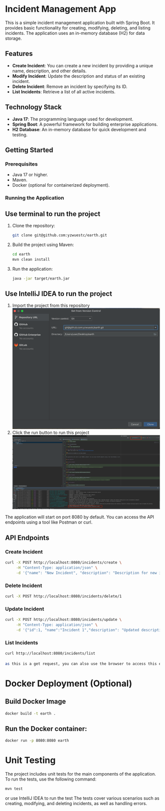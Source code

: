 # Incident Management App

This is a simple incident management application built with Spring Boot. It provides basic functionality for creating, modifying, deleting, and listing incidents. The application uses an in-memory database (H2) for data storage.

## Features

- **Create Incident**: You can create a new incident by providing a unique name, description, and other details.
- **Modify Incident**: Update the description and status of an existing incident.
- **Delete Incident**: Remove an incident by specifying its ID.
- **List Incidents**: Retrieve a list of all active incidents.

## Technology Stack

- **Java 17**: The programming language used for development.
- **Spring Boot**: A powerful framework for building enterprise applications.
- **H2 Database**: An in-memory database for quick development and testing.

## Getting Started

### Prerequisites

- Java 17 or higher.
- Maven.
- Docker (optional for containerized deployment).

### Running the Application
## Use terminal to run the project
1. Clone the repository:
    ```bash
    git clone git@github.com:yzwuestc/earth.git
    ```

2. Build the project using Maven:
    ```bash
    cd earth
    mvn clean install
    ```
3. Run the application:
    ```bash
    java -jar target/earth.jar
    ```
## Use IntelliJ IDEA to run the project
1. Import the project from this repository
   ![image](image/img_1.png)
2. Click the run button to run this project
   ![image](image/img.png)

The application will start on port 8080 by default. You can access the API endpoints using a tool like Postman or curl.

## API Endpoints

### Create Incident
```sh
curl -X POST http://localhost:8080/incidents/create \
     -H "Content-Type: application/json" \
     -d '{"name": "New Incident", "description": "Description for new incident"}'
```
### Delete Incident
```sh
curl -X POST http://localhost:8080/incidents/delete/1
```
### Update Incident
```sh
curl -X POST http://localhost:8080/incidents/update \
     -H "Content-Type: application/json" \
     -d '{"id":1, "name":"Incident 1","description": "Updated description", "status": "CLOSED"}'
```
### List Incidents
```sh
curl http://localhost:8080/incidents/list

as this is a get request, you can also use the browser to access this endpoint
```

# Docker Deployment (Optional)
## Build Docker Image
```sh
docker build -t earth .
```
## Run the Docker container:
```sh
docker run -p 8080:8080 earth
```

# Unit Testing
The project includes unit tests for the main components of the application. To run the tests, use the following command:
```sh
mvn test
```
or use IntelliJ IDEA to run the test
The tests cover various scenarios such as creating, modifying, and deleting incidents, as well as handling errors.